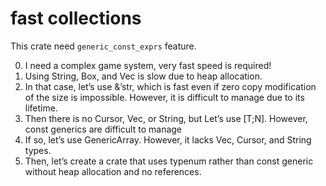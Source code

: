 # fast collections
This crate need `generic_const_exprs` feature.

0. I need a complex game system, very fast speed is required!
1. Using String, Box<T>, and Vec<T> is slow due to heap allocation.
1. In that case, let’s use &’str, which is fast even if zero copy modification of the size is impossible. However, it is difficult to manage due to its lifetime. 
2. Then there is no Cursor<T>, Vec<T>, or String<N>, but Let’s use [T;N]. However, const generics are difficult to manage 
3. If so, let’s use GenericArray. However, it lacks Vec, Cursor, and String types.
4. Then, let’s create a crate that uses typenum rather than const generic without heap allocation and no references.



